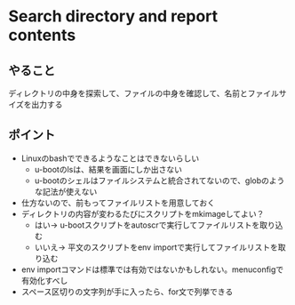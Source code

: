 # Search directory and report contents

## やること

ディレクトリの中身を探索して、ファイルの中身を確認して、名前とファイルサイズを出力する

## ポイント

* Linuxのbashでできるようなことはできないらしい
  * u-bootのlsは、結果を画面にしか出さない
  * u-bootのシェルはファイルシステムと統合されてないので、globのような記法が使えない
* 仕方ないので、前もってファイルリストを用意しておく
* ディレクトリの内容が変わるたびにスクリプトをmkimageしてよい？
  * はい→ u-bootスクリプトをautoscrで実行してファイルリストを取り込む
  * いいえ→ 平文のスクリプトをenv importで実行してファイルリストを取り込む
* env importコマンドは標準では有効ではないかもしれない。menuconfigで有効化すべし
* スペース区切りの文字列が手に入ったら、for文で列挙できる
